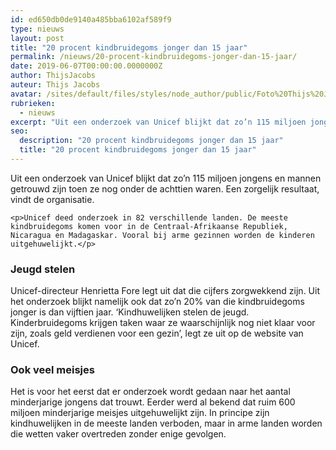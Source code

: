 ```yaml
---
id: ed650db0de9140a485bba6102af589f9
type: nieuws
layout: post
title: "20 procent kindbruidegoms jonger dan 15 jaar"
permalink: /nieuws/20-procent-kindbruidegoms-jonger-dan-15-jaar/
date: 2019-06-07T00:00:00.0000000Z
author: ThijsJacobs
auteur: Thijs Jacobs
avatar: /sites/default/files/styles/node_author/public/Foto%20Thijs%20Jacobs.jpg?itok=L5x8zrlc
rubrieken:
  - nieuws
excerpt: "Uit een onderzoek van Unicef blijkt dat zo’n 115 miljoen jongens en mannen getrouwd zijn toen ze nog onder de achttien waren. Een zorgelijk resultaat, vindt de organisatie.  "
seo:
  description: "20 procent kindbruidegoms jonger dan 15 jaar"
  title: "20 procent kindbruidegoms jonger dan 15 jaar"
---
```

Uit een onderzoek van Unicef blijkt dat zo’n 115 miljoen jongens en mannen getrouwd zijn toen ze nog onder de achttien waren. Een zorgelijk resultaat, vindt de organisatie.  

    <p>Unicef deed onderzoek in 82 verschillende landen. De meeste kindbruidegoms komen voor in de Centraal-Afrikaanse Republiek, Nicaragua en Madagaskar. Vooral bij arme gezinnen worden de kinderen uitgehuwelijkt.</p>
<h3>Jeugd stelen</h3>
<p>Unicef-directeur Henrietta Fore legt uit dat die cijfers zorgwekkend zijn. Uit het onderzoek blijkt namelijk ook dat zo’n 20% van die kindbruidegoms jonger is dan vijftien jaar. ‘Kindhuwelijken stelen de jeugd. Kinderbruidegoms krijgen taken waar ze waarschijnlijk nog niet klaar voor zijn, zoals geld verdienen voor een gezin’, legt ze uit op de website van Unicef.</p>
<h3>Ook veel meisjes</h3>
<p>Het is voor het eerst dat er onderzoek wordt gedaan naar het aantal minderjarige jongens dat trouwt. Eerder werd al bekend dat ruim 600 miljoen minderjarige meisjes uitgehuwelijkt zijn. In principe zijn kindhuwelijken in de meeste landen verboden, maar in arme landen worden die wetten vaker overtreden zonder enige gevolgen.</p>  

